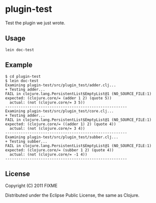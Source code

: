 # plugin-test

Test the plugin we just wrote.

## Usage

	lein doc-test

## Example

	$ cd plugin-test
	$ lein doc-test
	Examining plugin-test/src/plugin_test/adder.clj...
	+ Testing adder...
	FAIL in clojure.lang.PersistentList$EmptyList@1 (NO_SOURCE_FILE:1)
	expected: (clojure.core/= (adder 1 2) (quote 5))
  	  actual: (not (clojure.core/= 3 5))
	-------------------------------------------------------
	Examining plugin-test/src/plugin_test/core.clj...
	+ Testing adder...
	FAIL in clojure.lang.PersistentList$EmptyList@1 (NO_SOURCE_FILE:1)
	expected: (clojure.core/= ((adder 1) 2) (quote 4))
	  actual: (not (clojure.core/= 3 4))
	-------------------------------------------------------
	Examining plugin-test/src/plugin_test/subber.clj...
	+ Testing subber...
	FAIL in clojure.lang.PersistentList$EmptyList@1 (NO_SOURCE_FILE:1)
	expected: (clojure.core/= (subber 1 2) (quote 4))
  	  actual: (not (clojure.core/= -1 4))
	-------------------------------------------------------

## License

Copyright (C) 2011 FIXME

Distributed under the Eclipse Public License, the same as Clojure.
